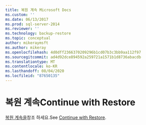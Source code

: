 ```yaml
---
title: 복원 계속 Microsoft Docs
ms.custom: ''
ms.date: 06/13/2017
ms.prod: sql-server-2014
ms.reviewer: ''
ms.technology: backup-restore
ms.topic: conceptual
author: mikeraymsft
ms.author: mikeray
ms.openlocfilehash: 4d0dff2366370209296b1cd07b3c3bb9aa112f97
ms.sourcegitcommit: ad4d92dce894592a259721a1571b1d8736abacdb
ms.translationtype: MT
ms.contentlocale: ko-KR
ms.lasthandoff: 08/04/2020
ms.locfileid: "87650135"
---
```

# <a name="continue-with-restore"></a><span data-ttu-id="543d9-102">복원 계속</span><span class="sxs-lookup"><span data-stu-id="543d9-102">Continue with Restore</span></span>
<span data-ttu-id="543d9-103">[복원 계속을](../../database-engine/continue-with-restore.md)참조 하세요.</span><span class="sxs-lookup"><span data-stu-id="543d9-103">See [Continue with Restore](../../database-engine/continue-with-restore.md).</span></span>
